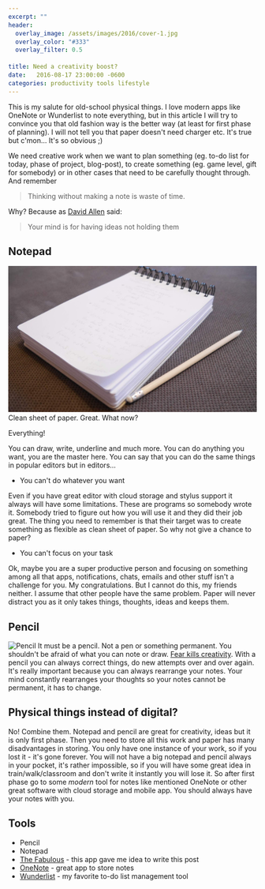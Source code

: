 ```yaml
---
excerpt: ""
header:
  overlay_image: /assets/images/2016/cover-1.jpg
  overlay_color: "#333"
  overlay_filter: 0.5

title: Need a creativity boost?
date:   2016-08-17 23:00:00 -0600
categories: productivity tools lifestyle
---
```

This is my salute for old-school physical things. I love modern apps like OneNote or Wunderlist to note everything, but in this article I will try to convince you that old fashion way is the better way (at least for first phase of planning). I will not tell you that paper doesn't need charger etc. It's true but c'mon... It's so obvious ;)

We need creative work when we want to plan something (eg. to-do list for today, phase of project, blog-post), to create something (eg. game level, gift for somebody) or in other cases that need to be carefully thought through. And remember
>Thinking without making a note is waste of time.

Why? Because as [David Allen](http://gettingthingsdone.com/) said:
>Your mind is for having ideas not holding them

## Notepad
![Notepad photo](/assets/images/2016/notepad--2-.jpg)
Clean sheet of paper. 
Great. 
What now? 

Everything!

You can draw, write, underline and much more. You can do anything you want, you are the master here. You can say that you can do the same things in popular editors but in editors...

- You can't do whatever you want

Even if you have great editor with cloud storage and stylus support it always will have some limitations. These are programs so somebody wrote it. Somebody tried to figure out how you will use it and they did their job great. The thing you need to remember is that their target was to create something as flexible as clean sheet of paper. So why not give a chance to paper?

- You can't focus on your task

Ok, maybe you are a super productive person and focusing on something among all that apps, notifications, chats, emails and other stuff isn't a challenge for you. My congratulations. But I cannot do this, my friends neither. I assume that other people have the same problem. Paper will never distract you as it only takes things, thoughts, ideas and keeps them.

## Pencil
![Pencil](https://pencildrawingblog.joomla.com/images/2.jpg)
It must be a pencil. Not a pen or something permanent. You shouldn't be afraid of what you can note or draw. [Fear kills creativity](https://www.youtube.com/watch?v=OKd1IMXcAUU). With a pencil you can always correct things, do new attempts over and over again. It's really important because you can always rearrange your notes. Your mind constantly rearranges your thoughts so your notes cannot be permanent, it has to change.
## Physical things instead of digital?
No! Combine them. Notepad and pencil are great for creativity, ideas but it is only first phase. Then you need to store all this work and paper has many disadvantages in storing. You only have one instance of your work, so if you lost it - it's gone forever. You will not have a big notepad and pencil always in your pocket, it's rather impossible, so if you will have some great idea in train/walk/classroom and don't write it instantly you will lose it. So after first phase go to some _modern_ tool for notes like mentioned OneNote or other great software with cloud storage and mobile app. You should always have your notes with you.

## Tools

* Pencil
* Notepad
* [The Fabulous](http://www.thefabulous.co/) - this app gave me idea to write this post
* [OneNote](https://www.onenote.com/) - great app to store notes
* [Wunderlist](https://www.wunderlist.com/) - my favorite to-do list management tool 